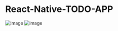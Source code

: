 # React-Native-TODO-APP

![image](https://user-images.githubusercontent.com/45359117/193577039-be6355c3-933a-45ed-9e92-d34b584afce3.png)
![image](https://user-images.githubusercontent.com/45359117/193577187-395b6512-cffd-4c75-8e7b-66add9284770.png)
